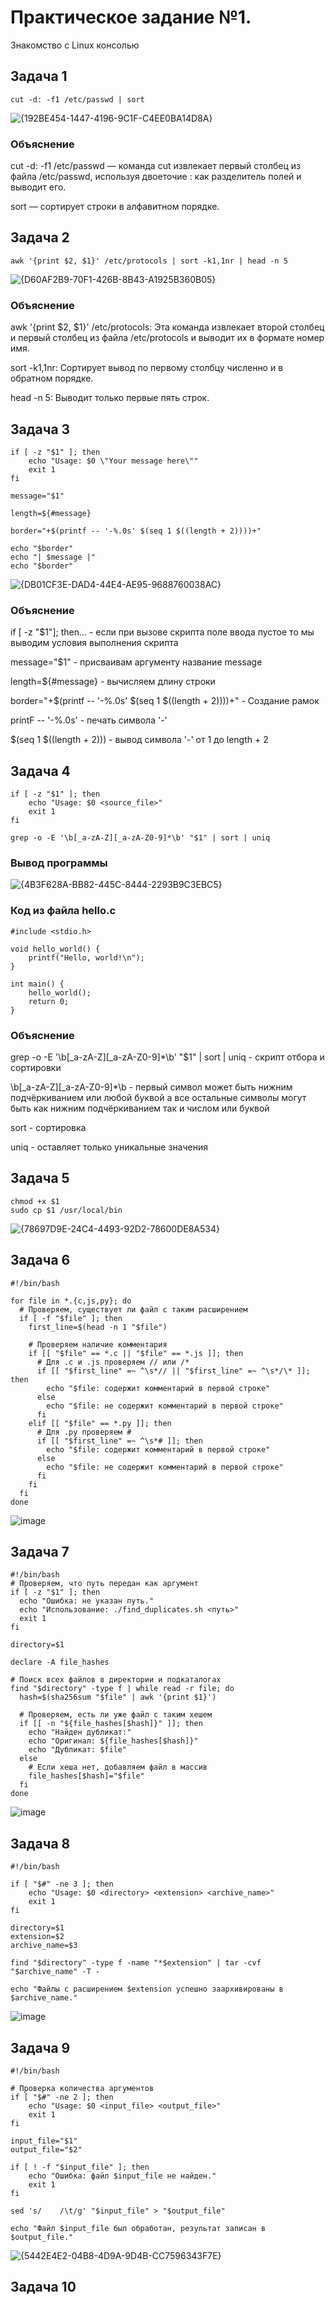 # Практическое задание №1. 

Знакомство с Linux консолью

## Задача 1

```
cut -d: -f1 /etc/passwd | sort
```

![{192BE454-1447-4196-9C1F-C4EE0BA14D8A}](https://github.com/user-attachments/assets/f93356a5-37cc-464d-afb7-20474bb1263e)

### Объяснение

cut -d: -f1 /etc/passwd — команда cut извлекает первый столбец из файла /etc/passwd, используя двоеточие : как разделитель полей и выводит его.

sort — сортирует строки в алфавитном порядке.



## Задача 2

```
awk '{print $2, $1}' /etc/protocols | sort -k1,1nr | head -n 5
```
![{D60AF2B9-70F1-426B-8B43-A1925B360B05}](https://github.com/user-attachments/assets/296de080-b3b5-49a6-ad8e-9cff2bb4bcda)

### Объяснение

awk '{print $2, $1}' /etc/protocols: Эта команда извлекает второй столбец и первый столбец из файла /etc/protocols и выводит их в формате номер имя.

sort -k1,1nr: Сортирует вывод по первому столбцу численно и в обратном порядке.

head -n 5: Выводит только первые пять строк.



## Задача 3

```
if [ -z "$1" ]; then
    echo "Usage: $0 \"Your message here\""
    exit 1
fi

message="$1"

length=${#message}

border="+$(printf -- '-%.0s' $(seq 1 $((length + 2))))+"

echo "$border"
echo "| $message |"
echo "$border"
```

![{DB01CF3E-DAD4-44E4-AE95-9688760038AC}](https://github.com/user-attachments/assets/550916dc-c9d5-4bf5-b50e-fad2fe8a7711)

### Объяснение

if [ -z "$1"]; then... - если при вызове скрипта поле ввода пустое то мы выводим условия выполнения скрипта 

message="$1" - присваивам аргументу название message

length=${#message} - вычисляем длину строки

border="+$(printf -- '-%.0s' $(seq 1 $((length + 2))))+" - Создание рамок

printF -- '-%.0s' - печать символа '-'

$(seq 1 $((length + 2))) - вывод символа '-' от 1 до length + 2



## Задача 4 

```
if [ -z "$1" ]; then
    echo "Usage: $0 <source_file>"
    exit 1
fi

grep -o -E '\b[_a-zA-Z][_a-zA-Z0-9]*\b' "$1" | sort | uniq
```
### Вывод программы
![{4B3F628A-BB82-445C-8444-2293B9C3EBC5}](https://github.com/user-attachments/assets/1876da5d-6c79-4633-b385-edcb7d0873b0)

### Код из файла hello.c

```
#include <stdio.h>

void hello_world() {
    printf("Hello, world!\n");
}

int main() {
    hello_world();
    return 0;
}

```

### Объяснение 

grep -o -E '\b[_a-zA-Z][_a-zA-Z0-9]*\b' "$1" | sort | uniq - скрипт отбора и сортировки

\b[_a-zA-Z][_a-zA-Z0-9]*\b - первый символ может быть нижним подчёркиванием или любой буквой а все остальные символы могут быть как нижним подчёркиванием так и числом или буквой

sort - сортировка 

uniq - оставляет только уникальные значения

## Задача 5 

```
chmod +x $1
sudo cp $1 /usr/local/bin
```

![{78697D9E-24C4-4493-92D2-78600DE8A534}](https://github.com/user-attachments/assets/663f45db-b5cb-4aef-bf93-783bf18a396e)

## Задача 6

```
#!/bin/bash

for file in *.{c,js,py}; do
  # Проверяем, существует ли файл с таким расширением
  if [ -f "$file" ]; then
    first_line=$(head -n 1 "$file")

    # Проверяем наличие комментария
    if [[ "$file" == *.c || "$file" == *.js ]]; then
      # Для .c и .js проверяем // или /*
      if [[ "$first_line" =~ ^\s*// || "$first_line" =~ ^\s*/\* ]]; then
        echo "$file: содержит комментарий в первой строке"
      else
        echo "$file: не содержит комментарий в первой строке"
      fi
    elif [[ "$file" == *.py ]]; then
      # Для .py проверяем #
      if [[ "$first_line" =~ ^\s*# ]]; then
        echo "$file: содержит комментарий в первой строке"
      else
        echo "$file: не содержит комментарий в первой строке"
      fi
    fi
  fi
done
```
![image](https://github.com/user-attachments/assets/5ec2e663-adfe-4df6-99c5-57b51160df14)

## Задача 7

```
#!/bin/bash
# Проверяем, что путь передан как аргумент
if [ -z "$1" ]; then
  echo "Ошибка: не указан путь."
  echo "Использование: ./find_duplicates.sh <путь>"
  exit 1
fi

directory=$1

declare -A file_hashes

# Поиск всех файлов в директории и подкаталогах
find "$directory" -type f | while read -r file; do
  hash=$(sha256sum "$file" | awk '{print $1}')

  # Проверяем, есть ли уже файл с таким хешем
  if [[ -n "${file_hashes[$hash]}" ]]; then
    echo "Найден дубликат:"
    echo "Оригинал: ${file_hashes[$hash]}"
    echo "Дубликат: $file"
  else
    # Если хеша нет, добавляем файл в массив
    file_hashes[$hash]="$file"
  fi
done
```
![image](https://github.com/user-attachments/assets/5d0b4423-b1b9-4714-8d31-a49eb3c3d1fe)

## Задача 8
```
#!/bin/bash

if [ "$#" -ne 3 ]; then
    echo "Usage: $0 <directory> <extension> <archive_name>"
    exit 1
fi

directory=$1
extension=$2
archive_name=$3

find "$directory" -type f -name "*$extension" | tar -cvf "$archive_name" -T -

echo "Файлы с расширением $extension успешно заархивированы в $archive_name."
```
![image](https://github.com/user-attachments/assets/18c6acac-464f-42dd-b4c7-f39177ee73c7)


## Задача 9
```
#!/bin/bash

# Проверка количества аргументов
if [ "$#" -ne 2 ]; then
    echo "Usage: $0 <input_file> <output_file>"
    exit 1
fi

input_file="$1"
output_file="$2"

if [ ! -f "$input_file" ]; then
    echo "Ошибка: файл $input_file не найден."
    exit 1
fi

sed 's/    /\t/g' "$input_file" > "$output_file"

echo "Файл $input_file был обработан, результат записан в $output_file."
```
![{5442E4E2-04B8-4D9A-9D4B-CC7596343F7E}](https://github.com/user-attachments/assets/8469e02c-71ae-4026-8d63-d928d2b739e4)

## Задача 10
```

